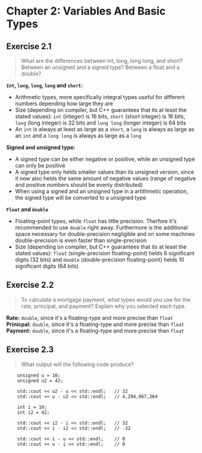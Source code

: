 # Chapter 2: Variables And Basic Types

## Exercise 2.1
>What are the differences between int, long, long long, and short? Between an unsigned and a signed type? Between a float and a double?

**`Int`, `long`, `long`, `long` and `short`:**
- Arithmetic types, more specifically integral types useful for different numbers depending how large they are
- Size (depending on compiler, but C++ guarantees that its at least the stated values): `int` (integer) is 16 bits, `short` (short integer) is 16 bits, `long` (long integer) is 32 bits and `long long` (longer integer) is 64 bits
- An `int` is always at least as large as a `short`, a `long` is always as large as an `int` and a `long long` is always as large as a `long`

**Signed and unsigned type:**
- A signed type can be either negative or positive, while an unsigned type can only be positive
- A signed type only helds smaller values than its unsigned version, since it now also helds the same amount of negative values (range of negative and positive numbers should be evenly distributed)
- When using a signed and an unsigned type in a artithmetic operation, the signed type will be converted to a unsigned type

**`Float` and `double`**
- Floating-point types, while `float` has little precision. Therfore it's recommended to use `double` right away. Furthermore is the additional space necessary for double-precision negligible and on some machines double-precision is even faster than single-precision
- Size (depending on compiler, but C++ guarantees that its at least the stated values): `float` (single-precision floating-point) helds 6 significant digits (32 bits) and `double` (double-precision floating-point) helds 10 significant digits (64 bits)

## Exercise 2.2
>To calculate a mortgage payment, what types would you use for the rate, principal, and payment? Explain why you selected each type.

**Rate:** `double`, since it's a floating-type and more precise than `float`
**Prinicpal:** `double`, since it's a floating-type and more precise than `float`
**Payment:** `double`, since it's a floating-type and more precise than `float`

## Exercise 2.3
>What output will the following code produce?

```
	unsigned u = 10;
	unsigned u2 = 42;

	std::cout << u2 - u << std::endl;	// 32
	std::cout << u - u2 << std::endl;	// 4,294,967,264 

	int i = 10;
	int i2 = 42;

	std::cout << i2 - i << std::endl;	// 32
	std::cout << i - i2 << std::endl;	// -32
	
	std::cout << i - u << std::endl;	// 0
	std::cout << u - i << std::endl;	// 0
```